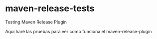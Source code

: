 maven-release-tests
===================

Testing Maven Release Plugin

Aquí haré las pruebas para ver como funciona el maven-release-plugin
